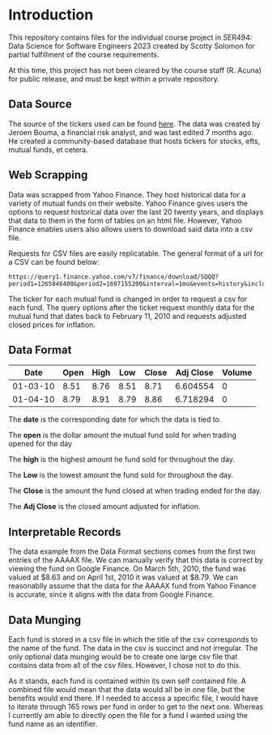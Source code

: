 ﻿# Introduction
This repository contains files for the individual course project in SER494: Data Science for Software Engineers 2023 created by Scotty Solomon for partial fulfillment of the course requirements.

At this time, this project has not been cleared by the course staff (R. Acuna) for public release, and must be kept within a private repository.

## Data Source

The source of the tickers used can be found [here](https://github.com/JerBouma/FinanceDatabase/blob/main/database/funds.csv). The data was created by Jeroen Bouma, a financial risk analyst, and was last edited 7 months ago. He created a community-based database that hosts tickers for stocks, efts, mutual funds, et cetera.

## Web Scrapping

Data was scrapped from Yahoo Finance. They host historical data for a variety of mutual funds on their website. Yahoo Finance gives users the options to request historical data over the last 20 twenty years, and displays that data to them in the form of tables on an html file. However, Yahoo Finance enables users also allows users to download said data into a csv file.

Requests for CSV files are easily replicatable. The general format of a url for a CSV can be found below:
```
https://query1.finance.yahoo.com/v7/finance/download/SQQQ?period1=1265846400&period2=1697155200&interval=1mo&events=history&includeAdjustedClose=true"
```

The ticker for each mutual fund is changed in order to request a csv for each fund. The query options after the ticket request monthly data for the mutual fund that dates back to February 11, 2010 and requests adjusted closed prices for inflation.

## Data Format

|Date       |	    Open|	High|   Low|    Close|  Adj Close|	Volume|
|---        |	    ---|	---	|   ---|    ---|     ---|	    ---|
|01-03-10   |	    8.51|	8.76|	8.51|   8.71|   6.604554|	0|
|01-04-10	|8.79	|8.91	|8.79	|8.86	|6.718294	|0


The **date** is the corresponding date for which the data is tied to.

The **open** is the dollar amount the mutual fund sold for when trading opened for the day

The **high** is the highest amount he fund sold for throughout the day.

The **Low** is the lowest amount the fund sold for throughout the day.

The **Close** is the amount the fund closed at when trading ended for the day.

The **Adj Close** is the closed amount adjusted for inflation.

## Interpretable Records

The data example from the Data Format sections comes from the first two entries of the AAAAX file. We can manually verify that this data is correct by viewing the fund on Google Finance. On March 5th, 2010, the fund was valued at $8.63 and on April 1st, 2010 it was valued at $8.79. We can reasonablly assume that the data for the AAAAX fund from Yahoo Finance is accurate, since it aligns with the data from Google Finance.

## Data Munging

Each fund is stored in a csv file in which the title of the csv corresponds to the name of the fund. The data in the csv is succinct and not irregular. The only optional data munging would be to create one large csv file that contains data from all of the csv files. However, I chose not to do this. 

As it stands, each fund is contained within its own self contained file. A combined file would mean that the data would all be in one file, but the benefits would end there. If I needed to access a specific file, I would have to iterate through 165 rows per fund in order to get to the next one. Whereas I currently am able to directly open the file for a fund I wanted using the fund name as an identifier.

